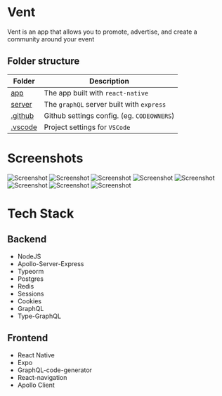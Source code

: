 # Vent

Vent is an app that allows you to promote, advertise, and create a community around your event

## Folder structure

| Folder                    | Description                                |
| ------------------------- | ------------------------------------------ |
| [app](packages/app)       | The app built with `react-native`          |
| [server](packages/server) | The `graphQL` server built with `express`  |
| [.github](.github)        | Github settings config. (eg. `CODEOWNERS`) |
| [.vscode](.vscode)        | Project settings for `VSCode`              |

# Screenshots

![Screenshot](/assets/1.png)
![Screenshot](/assets/2.png)
![Screenshot](/assets/3.png)
![Screenshot](/assets/4.png)
![Screenshot](/assets/5.png)
![Screenshot](/assets/6.png)
![Screenshot](/assets/7.png)
![Screenshot](/assets/8.png)

# Tech Stack

## Backend

-   NodeJS
-   Apollo-Server-Express
-   Typeorm
-   Postgres
-   Redis
-   Sessions
-   Cookies
-   GraphQL
-   Type-GraphQL

## Frontend

-   React Native
-   Expo
-   GraphQL-code-generator
-   React-navigation
-   Apollo Client
